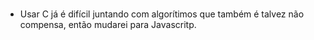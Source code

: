 #

* Usar C já é difícil juntando com algorítimos que também é talvez não compensa,
  então mudarei para Javascritp.
